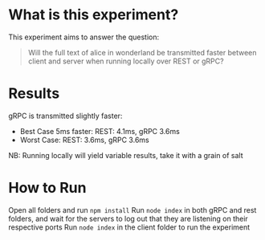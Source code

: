 # What is this experiment?

This experiment aims to answer the question:

> Will the full text of alice in wonderland be transmitted faster between client and server when running locally over REST or gRPC?

# Results

gRPC is transmitted slightly faster:
- Best Case 5ms faster: REST: 4.1ms, gRPC 3.6ms
- Worst Case: REST: 3.6ms, gRPC 3.6ms

NB: Running locally will yield variable results, take it with a grain of salt

# How to Run

Open all folders and run `npm install`
Run `node index` in both gRPC and rest folders, and wait for the servers to log out that they are listening on their respective ports
Run `node index` in the client folder to run the experiment
